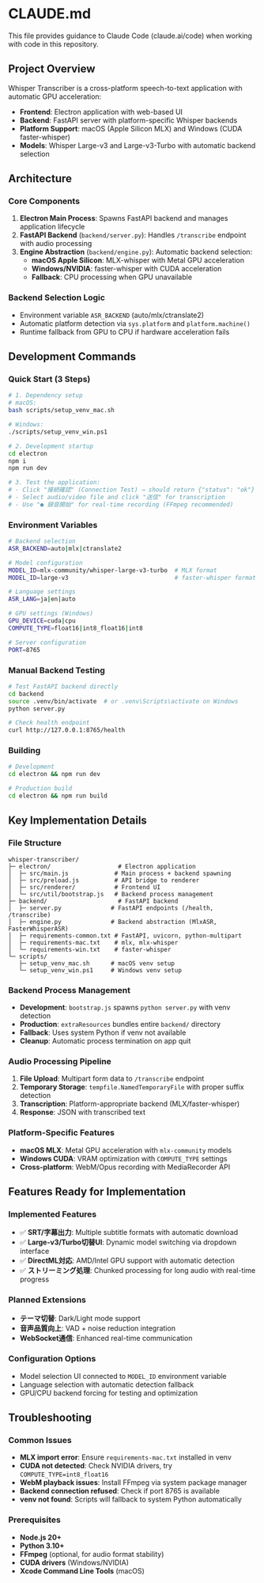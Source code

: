 # CLAUDE.md

This file provides guidance to Claude Code (claude.ai/code) when working with code in this repository.

## Project Overview

Whisper Transcriber is a cross-platform speech-to-text application with automatic GPU acceleration:
- **Frontend**: Electron application with web-based UI
- **Backend**: FastAPI server with platform-specific Whisper backends
- **Platform Support**: macOS (Apple Silicon MLX) and Windows (CUDA faster-whisper)
- **Models**: Whisper Large-v3 and Large-v3-Turbo with automatic backend selection

## Architecture

### Core Components
1. **Electron Main Process**: Spawns FastAPI backend and manages application lifecycle
2. **FastAPI Backend** (`backend/server.py`): Handles `/transcribe` endpoint with audio processing
3. **Engine Abstraction** (`backend/engine.py`): Automatic backend selection:
   - **macOS Apple Silicon**: MLX-whisper with Metal GPU acceleration
   - **Windows/NVIDIA**: faster-whisper with CUDA acceleration  
   - **Fallback**: CPU processing when GPU unavailable

### Backend Selection Logic
- Environment variable `ASR_BACKEND` (auto/mlx/ctranslate2)
- Automatic platform detection via `sys.platform` and `platform.machine()`
- Runtime fallback from GPU to CPU if hardware acceleration fails

## Development Commands

### Quick Start (3 Steps)
```bash
# 1. Dependency setup
# macOS:
bash scripts/setup_venv_mac.sh

# Windows:
./scripts/setup_venv_win.ps1

# 2. Development startup
cd electron
npm i
npm run dev

# 3. Test the application:
# - Click "接続確認" (Connection Test) → should return {"status": "ok"}
# - Select audio/video file and click "送信" for transcription
# - Use "● 録音開始" for real-time recording (FFmpeg recommended)
```

### Environment Variables
```bash
# Backend selection
ASR_BACKEND=auto|mlx|ctranslate2

# Model configuration  
MODEL_ID=mlx-community/whisper-large-v3-turbo  # MLX format
MODEL_ID=large-v3                              # faster-whisper format

# Language settings
ASR_LANG=ja|en|auto

# GPU settings (Windows)
GPU_DEVICE=cuda|cpu
COMPUTE_TYPE=float16|int8_float16|int8

# Server configuration
PORT=8765
```

### Manual Backend Testing
```bash
# Test FastAPI backend directly
cd backend
source .venv/bin/activate  # or .venv\Scripts\activate on Windows
python server.py

# Check health endpoint
curl http://127.0.0.1:8765/health
```

### Building
```bash
# Development
cd electron && npm run dev

# Production build
cd electron && npm run build
```

## Key Implementation Details

### File Structure
```
whisper-transcriber/
├─ electron/                   # Electron application
│  ├─ src/main.js             # Main process + backend spawning
│  ├─ src/preload.js          # API bridge to renderer
│  ├─ src/renderer/           # Frontend UI
│  └─ src/util/bootstrap.js   # Backend process management
├─ backend/                    # FastAPI backend
│  ├─ server.py              # FastAPI endpoints (/health, /transcribe)
│  ├─ engine.py              # Backend abstraction (MlxASR, FasterWhisperASR)
│  ├─ requirements-common.txt # FastAPI, uvicorn, python-multipart
│  ├─ requirements-mac.txt    # mlx, mlx-whisper
│  └─ requirements-win.txt    # faster-whisper
└─ scripts/
   ├─ setup_venv_mac.sh      # macOS venv setup
   └─ setup_venv_win.ps1     # Windows venv setup
```

### Backend Process Management
- **Development**: `bootstrap.js` spawns `python server.py` with venv detection
- **Production**: `extraResources` bundles entire `backend/` directory
- **Fallback**: Uses system Python if venv not available
- **Cleanup**: Automatic process termination on app quit

### Audio Processing Pipeline
1. **File Upload**: Multipart form data to `/transcribe` endpoint
2. **Temporary Storage**: `tempfile.NamedTemporaryFile` with proper suffix detection
3. **Transcription**: Platform-appropriate backend (MLX/faster-whisper)
4. **Response**: JSON with transcribed text

### Platform-Specific Features
- **macOS MLX**: Metal GPU acceleration with `mlx-community` models
- **Windows CUDA**: VRAM optimization with `COMPUTE_TYPE` settings
- **Cross-platform**: WebM/Opus recording with MediaRecorder API

## Features Ready for Implementation

### Implemented Features
- ✅ **SRT/字幕出力**: Multiple subtitle formats with automatic download
- ✅ **Large-v3/Turbo切替UI**: Dynamic model switching via dropdown interface  
- ✅ **DirectML対応**: AMD/Intel GPU support with automatic detection
- ✅ **ストリーミング処理**: Chunked processing for long audio with real-time progress

### Planned Extensions  
- **テーマ切替**: Dark/Light mode support
- **音声品質向上**: VAD + noise reduction integration
- **WebSocket通信**: Enhanced real-time communication

### Configuration Options
- Model selection UI connected to `MODEL_ID` environment variable
- Language selection with automatic detection fallback
- GPU/CPU backend forcing for testing and optimization

## Troubleshooting

### Common Issues
- **MLX import error**: Ensure `requirements-mac.txt` installed in venv
- **CUDA not detected**: Check NVIDIA drivers, try `COMPUTE_TYPE=int8_float16`
- **WebM playback issues**: Install FFmpeg via system package manager
- **Backend connection refused**: Check if port 8765 is available
- **venv not found**: Scripts will fallback to system Python automatically

### Prerequisites
- **Node.js 20+**
- **Python 3.10+** 
- **FFmpeg** (optional, for audio format stability)
- **CUDA drivers** (Windows/NVIDIA)
- **Xcode Command Line Tools** (macOS)